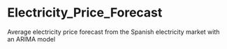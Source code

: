 # Electricity_Price_Forecast
Average electricity price forecast from the Spanish electricity market with an ARIMA model
